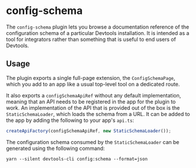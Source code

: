 # config-schema

The `config-schema` plugin lets you browse a documentation reference of the configuration schema of a particular Devtools installation. It is intended as a tool for integrators rather than something that is useful to end users of Devtools.

## Usage

The plugin exports a single full-page extension, the `ConfigSchemaPage`, which you add to an app like a usual top-level tool on a dedicated route.

It also exports a `configSchemaApiRef` without any default implementation, meaning that an API needs to be registered in the app for the plugin to work. An implementation of the API that is provided out of the box is the `StaticSchemaLoader`, which loads the schema from a URL. It can be added to the app by adding the following to your app's `api.ts`:

```ts
createApiFactory(configSchemaApiRef, new StaticSchemaLoader());
```

The configuration schema consumed by the `StaticSchemaLoader` can be generated using the following command:

```shell
yarn --silent devtools-cli config:schema --format=json
```
